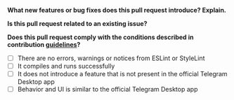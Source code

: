 **What new features or bug fixes does this pull request introduce? Explain.**

**Is this pull request related to an existing issue?**

**Does this pull request comply with the conditions described in contribution [guidelines](https://github.com/DIBgram/DIBgram/blob/main/CONTRIBUTING.md#submitting-a-pull-request)?**

<!--Replace [ ] with [x] to mark the item as checked. You can click the check-box after posting to toggle it.-->
- [ ] There are no errors, warnings or notices from ESLint or StyleLint
- [ ] It compiles and runs successfully
- [ ] It does not introduce a feature that is not present in the official Telegram Desktop app
- [ ] Behavior and UI is similar to the official Telegram Desktop app
